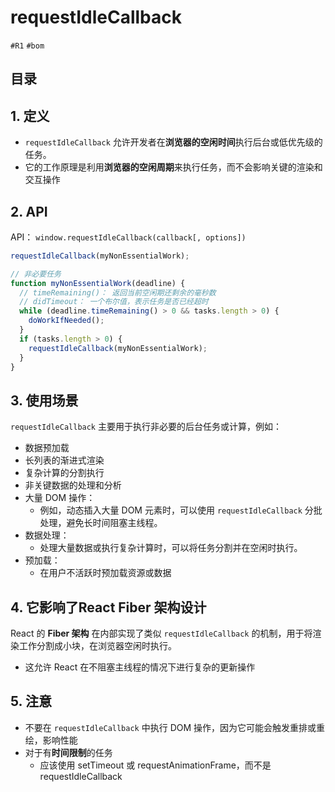 
# requestIdleCallback

`#R1` `#bom` 


## 目录
<!-- toc -->
 ## 1. 定义 

- `requestIdleCallback` 允许开发者在**浏览器的空闲时间**执行后台或低优先级的任务。
- 它的工作原理是利用**浏览器的空闲周期**来执行任务，而不会影响关键的渲染和交互操作

## 2. API 

API： `window.requestIdleCallback(callback[, options])`
 
```javascript
requestIdleCallback(myNonEssentialWork);

// 非必要任务
function myNonEssentialWork(deadline) {
  // timeRemaining()： 返回当前空闲期还剩余的毫秒数
  // didTimeout： 一个布尔值，表示任务是否已经超时
  while (deadline.timeRemaining() > 0 && tasks.length > 0) {
    doWorkIfNeeded();
  }
  if (tasks.length > 0) {
    requestIdleCallback(myNonEssentialWork);
  }
}

```

## 3. 使用场景

`requestIdleCallback` 主要用于执行非必要的后台任务或计算，例如：
- 数据预加载
- 长列表的渐进式渲染
- 复杂计算的分割执行
- 非关键数据的处理和分析
- 大量 DOM 操作：
	- 例如，动态插入大量 DOM 元素时，可以使用 `requestIdleCallback` 分批处理，避免长时间阻塞主线程。
- 数据处理：
	- 处理大量数据或执行复杂计算时，可以将任务分割并在空闲时执行。
- 预加载：
	- 在用户不活跃时预加载资源或数据

## 4. 它影响了React Fiber 架构设计

React 的 **Fiber 架构** 在内部实现了类似 `requestIdleCallback` 的机制，用于将渲染工作分割成小块，在浏览器空闲时执行。
- 这允许 React 在不阻塞主线程的情况下进行复杂的更新操作

## 5. 注意

- 不要在 `requestIdleCallback` 中执行 DOM 操作，因为它可能会触发重排或重绘，影响性能
- 对于有**时间限制**的任务
	- 应该使用 setTimeout 或 requestAnimationFrame，而不是 requestIdleCallback